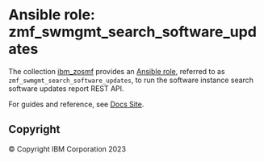 # Ansible role: zmf_swmgmt_search_software_updates
The collection [ibm_zosmf](../../README.md) provides an [Ansible role](https://docs.ansible.com/ansible/latest/user_guide/playbooks_reuse_roles.html), referred to as `zmf_swmgmt_search_software_updates`, to run the software instance search software updates report REST API.

For guides and reference, see [Docs Site](https://ibm.github.io/z_ansible_collections_doc/ibm_zosmf/docs/source/roles/zmf_swmgmt_search_software_updates.html).

## Copyright
© Copyright IBM Corporation 2023